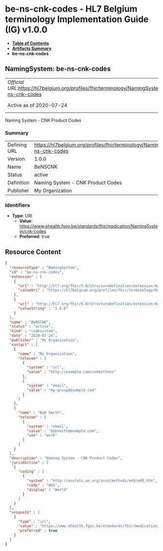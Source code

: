 # be-ns-cnk-codes - HL7 Belgium terminology Implementation Guide (IG) v1.0.0

* [**Table of Contents**](toc.md)
* [**Artifacts Summary**](artifacts.md)
* **be-ns-cnk-codes**

## NamingSystem: be-ns-cnk-codes 

| | |
| :--- | :--- |
| *Official URL*:https://hl7belgium.org/profiles/fhir/terminology/NamingSystem/be-ns-cnk-codes | *Version*:1.0.0 |
| Active as of 2020-07-24 | *Computable Name*:BeNSCNK |

 
Naming System - CNK Product Codes 

### Summary

| | |
| :--- | :--- |
| Defining URL | https://hl7belgium.org/profiles/fhir/terminology/NamingSystem/be-ns-cnk-codes |
| Version | 1.0.0 |
| Name | BeNSCNK |
| Status | active |
| Definition | Naming System - CNK Product Codes |
| Publisher | My Organization |

### Identifiers

* **Type**: URI
  * **Value**: https://www.ehealth.fgov.be/standards/fhir/medication/NamingSystem/cnk-codes
  * **Preferred**: true



## Resource Content

```json
{
  "resourceType" : "NamingSystem",
  "id" : "be-ns-cnk-codes",
  "extension" : [
    {
      "url" : "http://hl7.org/fhir/5.0/StructureDefinition/extension-NamingSystem.url",
      "valueUri" : "https://hl7belgium.org/profiles/fhir/terminology/NamingSystem/be-ns-cnk-codes"
    },
    {
      "url" : "http://hl7.org/fhir/5.0/StructureDefinition/extension-NamingSystem.version",
      "valueString" : "1.0.0"
    }
  ],
  "name" : "BeNSCNK",
  "status" : "active",
  "kind" : "codesystem",
  "date" : "2020-07-24",
  "publisher" : "My Organization",
  "contact" : [
    {
      "name" : "My Organization",
      "telecom" : [
        {
          "system" : "url",
          "value" : "http://example.com/committees"
        },
        {
          "system" : "email",
          "value" : "my-group@example.com"
        }
      ]
    },
    {
      "name" : "Bob Smith",
      "telecom" : [
        {
          "system" : "email",
          "value" : "bobsmith@example.com",
          "use" : "work"
        }
      ]
    }
  ],
  "description" : "Naming System - CNK Product Codes",
  "jurisdiction" : [
    {
      "coding" : [
        {
          "system" : "http://unstats.un.org/unsd/methods/m49/m49.htm",
          "code" : "001",
          "display" : "World"
        }
      ]
    }
  ],
  "uniqueId" : [
    {
      "type" : "uri",
      "value" : "https://www.ehealth.fgov.be/standards/fhir/medication/NamingSystem/cnk-codes",
      "preferred" : true
    }
  ]
}

```
